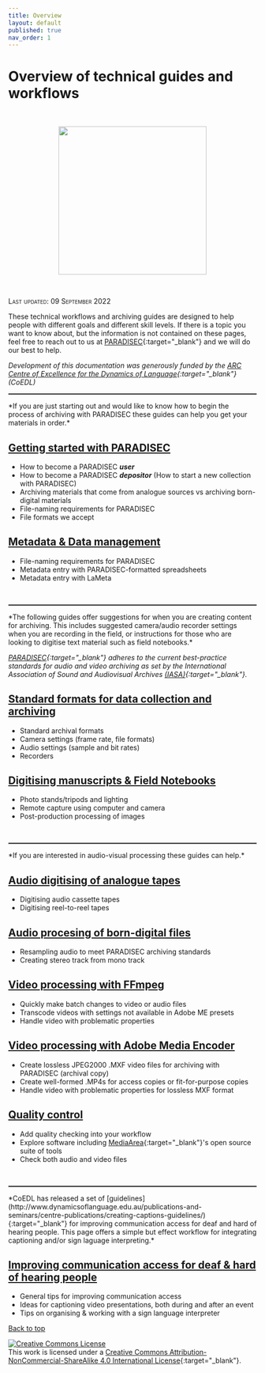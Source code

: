 ```yaml
---
title: Overview
layout: default
published: true
nav_order: 1
---
```


# Overview of technical guides and workflows

<br>
<p align="center">
  <img width="300" src="images/Revox_front.gif">
</p>
<br>

<span style="font-variant:small-caps;">Last updated: 09 September 2022</span>

These technical workflows and archiving guides are designed to help people with different goals and different skill levels. If there is a topic you want to know about, but the information is not contained on these pages, feel free to reach out to us at [PARADISEC](mailto:admin@paradisec.org.au){:target="_blank"} and we will do our best to help. 

*Development of this documentation was generously funded by the [ARC Centre of Excellence for the Dynamics of Language](https://www.dynamicsoflanguage.edu.au/){:target="_blank"} (CoEDL)*
<br>
<hr style="border:1px solid grey">
*If you are just starting out and would like to know how to begin the process of archiving with PARADISEC these guides can help you get your materials in order.*

## [Getting started with PARADISEC](https://paradisec-archive.github.io/PARADISEC_workflows/02_getting-started.html)
* How to become a PARADISEC ***user***
* How to become a PARADISEC ***depositor*** (How to start a new collection with PARADISEC)
* Archiving materials that come from analogue sources vs archiving born-digital materials
* File-naming requirements for PARADISEC
* File formats we accept

## [Metadata & Data management](https://paradisec-archive.github.io/PARADISEC_workflows/03_data_management.html)
* File-naming requirements for PARADISEC
* Metadata entry with PARADISEC-formatted spreadsheets
* Metadata entry with LaMeta
<br>
<hr style="border:1px solid grey">
*The following guides offer suggestions for when you are creating content for archiving. This includes suggested camera/audio recorder settings when you are recording in the field, or instructions for those who are looking to digitise text material such as field notebooks.*

*[PARADISEC](https://paradisec.org){:target="_blank"} adheres to the current best-practice standards for audio and video archiving as set by the International Association of Sound and Audiovisual Archives [(IASA)](https://www.iasa-web.org/){:target="_blank"}.*

## [Standard formats for data collection and archiving](https://paradisec-archive.github.io/PARADISEC_workflows/04_standard_formats.html)
* Standard archival formats 
* Camera settings (frame rate, file formats)
* Audio settings (sample and bit rates) 
* Recorders

## [Digitising manuscripts & Field Notebooks](https://paradisec-archive.github.io/PARADISEC_workflows/05_digitising_manuscripts.html)
* Photo stands/tripods and lighting
* Remote capture using computer and camera
* Post-production processing of images
<br>
<hr style="border:1px solid grey">
*If you are interested in audio-visual processing these guides can help.*

## [Audio digitising of analogue tapes](https://paradisec-archive.github.io/PARADISEC_workflows/06_audio_digitising.html)
* Digitising audio cassette tapes
* Digitising reel-to-reel tapes

## [Audio procesing of born-digital files](https://paradisec-archive.github.io/PARADISEC_workflows/07_audio_processing.html)
* Resampling audio to meet PARADISEC archiving standards
* Creating stereo track from mono track

## [Video processing with FFmpeg](https://paradisec-archive.github.io/PARADISEC_workflows/08_video_processing_FFmpeg.html)
* Quickly make batch changes to video or audio files
* Transcode videos with settings not available in Adobe ME presets
* Handle video with problematic properties

## [Video processing with Adobe Media Encoder](https://paradisec-archive.github.io/PARADISEC_workflows/09_video_processing_AdobeME.html)
* Create lossless JPEG2000 .MXF video files for archiving with PARADISEC (archival copy)
* Create well-formed .MP4s for access copies or fit-for-purpose copies
* Handle video with problematic properties for lossless MXF format

## [Quality control](https://paradisec-archive.github.io/PARADISEC_workflows/10_quality_control.html)
* Add quality checking into your workflow
* Explore software including [MediaArea](https://mediaarea.net/){:target="_blank"}'s open source suite of tools
* Check both audio and video files
<br>
<hr style="border:1px solid grey">
*CoEDL has released a set of [guidelines](http://www.dynamicsoflanguage.edu.au/publications-and-seminars/centre-publications/creating-captions-guidelines/){:target="_blank"} for improving communication access for deaf and hard of hearing people. This page offers a simple but effect workflow for integrating captioning and/or sign laguage interpreting.* 

## [Improving communication access for deaf & hard of hearing people](https://paradisec-archive.github.io/PARADISEC_workflows/11_improving_communication_access.html)
* General tips for improving communication access 
* Ideas for captioning video presentations, both during and after an event
* Tips on organising & working with a sign language interpreter

[Back to top](#)

<a rel="license" href="http://creativecommons.org/licenses/by-nc-sa/4.0/"><img alt="Creative Commons License" style="border-width:0" src="https://i.creativecommons.org/l/by-nc-sa/4.0/88x31.png" /></a><br />This work is licensed under a <a rel="license" href="http://creativecommons.org/licenses/by-nc-sa/4.0/">Creative Commons Attribution-NonCommercial-ShareAlike 4.0 International License</a>{:target="_blank"}.